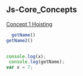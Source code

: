 ## Js-Core_Concepts

[Concept 1 Hoisting](https://github.com/karankris/Js-Core_Concepts/tree/main/A%29%20Hoisting/index.js)

```javascript 
  getName()
getName2()


console.log(x);
 console.log(getName);
var x = 7;

